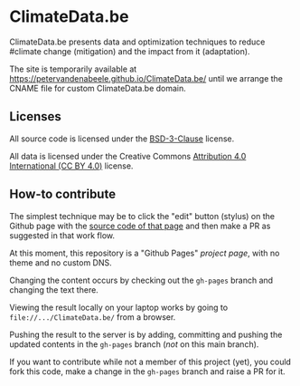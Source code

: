 # ClimateData.be
ClimateData.be presents data and optimization techniques to reduce #climate change
(mitigation) and the impact from it (adaptation).

The site is temporarily available at <a href="https://petervandenabeele.github.io/ClimateData.be/">
https://petervandenabeele.github.io/ClimateData.be/</a> until we arrange the
CNAME file for custom ClimateData.be domain.

## Licenses
All source code is licensed under the <a href="https://opensource.org/licenses/BSD-3-Clause">BSD-3-Clause</a> license.

All data is licensed under the Creative Commons <a href="https://creativecommons.org/licenses/by/4.0/">Attribution 4.0 International (CC BY 4.0)</a> license.

## How-to contribute
The simplest technique may be to click the "edit" button (stylus) on
the Github page with the <a href="https://github.com/petervandenabeele/ClimateData.be/blob/gh-pages/index.html">
source code of that page</a> and then make a PR as suggested in that work flow.

At this moment, this repository is a "Github Pages" _project page_, with no
theme and no custom DNS.

Changing the content occurs by checking out the `gh-pages` branch and changing the
text there.

Viewing the result locally on your laptop works by going to
`file://.../ClimateData.be/` from a browser.

Pushing the result to the server is by adding, committing and pushing the updated
contents in the `gh-pages` branch (_not_ on this main branch).

If you want to contribute while not a member of this project (yet), you could fork
this code, make a change in the `gh-pages` branch and raise a PR for it.
